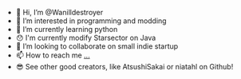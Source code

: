 - 👋 Hi, I’m @Wanilldestroyer
- 👀 I’m interested in programming and modding
- 🌱 I’m currently learning python
- 😯 I'm currently modify Starsector on Java
- 💞️ I’m looking to collaborate on small indie startup
- 📫 How to reach me [...](https://vk.com/ifilippov2014)
- 😎 See other good creators, like AtsushiSakai or niatahl on Github!

<!---
Wanilldestroyer/Wanilldestroyer is a ✨ special ✨ repository because its `README.md` (this file) appears on your GitHub profile.
You can click the Preview link to take a look at your changes.
--->
